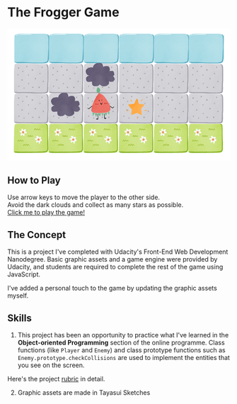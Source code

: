 # The Frogger Game

![](images/github-cover-image-v2.png)

## How to Play

Use arrow keys to move the player to the other side.\
Avoid the dark clouds and collect as many stars as possible.\
[Click me to play the game!](https://tinylittlemaggie.github.io/The-Frogger-Game)

## The Concept

This is a project I've completed with Udacity's Front-End Web Development Nanodegree. Basic graphic assets and a game engine were provided by Udacity, and students are required to complete the rest of the game using JavaScript.

I've added a personal touch to the game by updating the graphic assets myself.

## Skills

1. This project has been an opportunity to practice what I've learned in the **Object-oriented Programming** section of the online programme. Class functions (like `Player` and `Enemy`) and class prototype functions such as `Enemy.prototype.checkCollisions` are used to implement the entities that you see on the screen.

Here's the project [rubric](https://review.udacity.com/#!/rubrics/15/view) in detail.

2. Graphic assets are made in Tayasui Sketches

